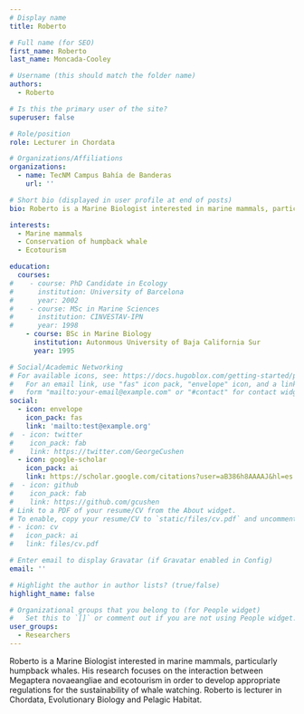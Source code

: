 ```yaml
---
# Display name
title: Roberto

# Full name (for SEO)
first_name: Roberto
last_name: Moncada-Cooley

# Username (this should match the folder name)
authors:
  - Roberto

# Is this the primary user of the site?
superuser: false

# Role/position
role: Lecturer in Chordata

# Organizations/Affiliations
organizations:
  - name: TecNM Campus Bahía de Banderas
    url: ''

# Short bio (displayed in user profile at end of posts)
bio: Roberto is a Marine Biologist interested in marine mammals, particularly humpback whales. His research focuses on the interaction between Megaptera novaeangliae and ecotourism in order to develop appropriate regulations for the sustainability of whale watching. Roberto is lecturer in Chordata, Evolutionary Biology and Pelagic Habitat.

interests:
  - Marine mammals
  - Conservation of humpback whale
  - Ecotourism

education:
  courses:
#    - course: PhD Candidate in Ecology
#      institution: University of Barcelona
#      year: 2002
#    - course: MSc in Marine Sciences
#      institution: CINVESTAV-IPN
#      year: 1998
    - course: BSc in Marine Biology
      institution: Autonmous University of Baja California Sur
      year: 1995

# Social/Academic Networking
# For available icons, see: https://docs.hugoblox.com/getting-started/page-builder/#icons
#   For an email link, use "fas" icon pack, "envelope" icon, and a link in the
#   form "mailto:your-email@example.com" or "#contact" for contact widget.
social:
  - icon: envelope
    icon_pack: fas
    link: 'mailto:test@example.org'
#  - icon: twitter
#    icon_pack: fab
#    link: https://twitter.com/GeorgeCushen
  - icon: google-scholar
    icon_pack: ai
    link: https://scholar.google.com/citations?user=aB386h8AAAAJ&hl=es
#  - icon: github
#    icon_pack: fab
#    link: https://github.com/gcushen
# Link to a PDF of your resume/CV from the About widget.
# To enable, copy your resume/CV to `static/files/cv.pdf` and uncomment the lines below.
# - icon: cv
#   icon_pack: ai
#   link: files/cv.pdf

# Enter email to display Gravatar (if Gravatar enabled in Config)
email: ''

# Highlight the author in author lists? (true/false)
highlight_name: false

# Organizational groups that you belong to (for People widget)
#   Set this to `[]` or comment out if you are not using People widget.
user_groups:
  - Researchers
---
```


Roberto is a Marine Biologist interested in marine mammals, particularly humpback whales. His research focuses on the interaction between Megaptera novaeangliae and ecotourism in order to develop appropriate regulations for the sustainability of whale watching. Roberto is lecturer in Chordata, Evolutionary Biology and Pelagic Habitat.
